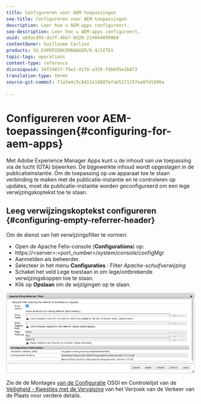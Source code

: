 ```yaml
---
title: Configureren voor AEM-toepassingen
seo-title: Configureren voor AEM-toepassingen
description: Leer hoe u AEM-apps configureert.
seo-description: Leer hoe u AEM-apps configureert.
uuid: ab9acd93-da7f-4bb7-8d26-224044899068
contentOwner: Guillaume Carlino
products: SG_EXPERIENCEMANAGER/6.4/SITES
topic-tags: operations
content-type: reference
discoiquuid: 34f24837-f5e2-41f0-a359-fdb695e1b8f2
translation-type: tm+mt
source-git-commit: f1a5e4c5c8411e10887efab517115fee0fd1890a

---
```



# Configureren voor AEM-toepassingen{#configuring-for-aem-apps}

Met Adobe Experience Manager Apps kunt u de inhoud van uw toepassing via de lucht (OTA) bijwerken. De bijgewerkte inhoud wordt opgeslagen in de publicatieinstantie. Om de toepassing op uw apparaat toe te staan verbinding te maken met de publicatie-instantie en te controleren op updates, moet de publicatie-instantie worden geconfigureerd om een lege verwijzingskoptekst toe te staan.

## Leeg verwijzingskoptekst configureren {#configuring-empty-referrer-header}

Om de dienst van het verwijzingsfilter te vormen:

* Open de Apache Felix-console (**Configurations**) op:
* https://&lt;server>:&lt;port_number>/system/console/configMgr
* Aanmelden als beheerder.
* Selecteer in het menu **Configuraties** : Filter *Apache-schuifverwijzing*
* Schakel het veld Lege toestaan in om lege/ontbrekende verwijzingskoppen toe te staan.
* Klik op **Opslaan** om de wijzigingen op te slaan.

![chlimage_1-58](assets/chlimage_1-58.png)

Zie de de Montages [van de Configuratie](/help/sites-deploying/osgi-configuration-settings.md) OSGI en Controlelijst van de [Veiligheid - Kwesties met de Vervalsing](/help/sites-administering/security-checklist.md#protect-against-cross-site-request-forgery) van het Verzoek van de Verkeer van de Plaats voor verdere details.
